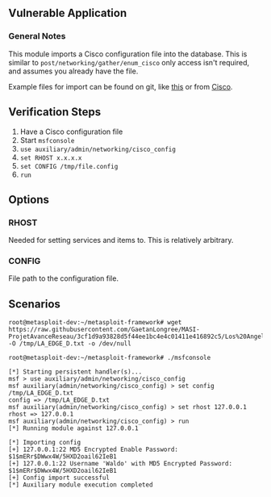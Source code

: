 ## Vulnerable Application

### General Notes

This module imports a Cisco configuration file into the database.
This is similar to `post/networking/gather/enum_cisco` only access isn't required,
and assumes you already have the file.

Example files for import can be found on git, like
[this](https://raw.githubusercontent.com/GaetanLongree/MASI-ProjetAvanceReseau/3cf1d9a93828d5f44ee1bc4e4c01411e416892c5/Los%20Angeles/LA_EDGE_D.txt)
or from [Cisco](https://www.cisco.com/en/US/docs/routers/access/800/850/software/configuration/guide/sampconf.html).

## Verification Steps

1. Have a Cisco configuration file
2. Start `msfconsole`
3. `use auxiliary/admin/networking/cisco_config`
4. `set RHOST x.x.x.x`
5. `set CONFIG /tmp/file.config`
6. `run`

## Options

### RHOST

Needed for setting services and items to.  This is relatively arbitrary.

### CONFIG

File path to the configuration file.

## Scenarios

```
root@metasploit-dev:~/metasploit-framework# wget https://raw.githubusercontent.com/GaetanLongree/MASI-ProjetAvanceReseau/3cf1d9a93828d5f44ee1bc4e4c01411e416892c5/Los%20Angeles/LA_EDGE_D.txt -O /tmp/LA_EDGE_D.txt -o /dev/null

root@metasploit-dev:~/metasploit-framework# ./msfconsole 

[*] Starting persistent handler(s)...
msf > use auxiliary/admin/networking/cisco_config 
msf auxiliary(admin/networking/cisco_config) > set config /tmp/LA_EDGE_D.txt
config => /tmp/LA_EDGE_D.txt
msf auxiliary(admin/networking/cisco_config) > set rhost 127.0.0.1
rhost => 127.0.0.1
msf auxiliary(admin/networking/cisco_config) > run
[*] Running module against 127.0.0.1

[*] Importing config
[+] 127.0.0.1:22 MD5 Encrypted Enable Password: $1$mERr$DWwx4W/5HXD2oail62IeB1
[+] 127.0.0.1:22 Username 'Waldo' with MD5 Encrypted Password: $1$mERr$DWwx4W/5HXD2oail62IeB1
[+] Config import successful
[*] Auxiliary module execution completed
```

